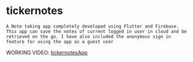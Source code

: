 # tickernotes

    A Note taking app completely developed using Flutter and Firebase. This app can save the notes of current logged in user in cloud and be retrieved on the go. I have also included the anonymous sign in feature for using the app as a guest user

WORKING VIDEO:
[tickernotesApp](https://drive.google.com/file/d/1Kmlgx3kCYb8a38hckck5p5OZRpbJMdOl/view?usp=sharing)
